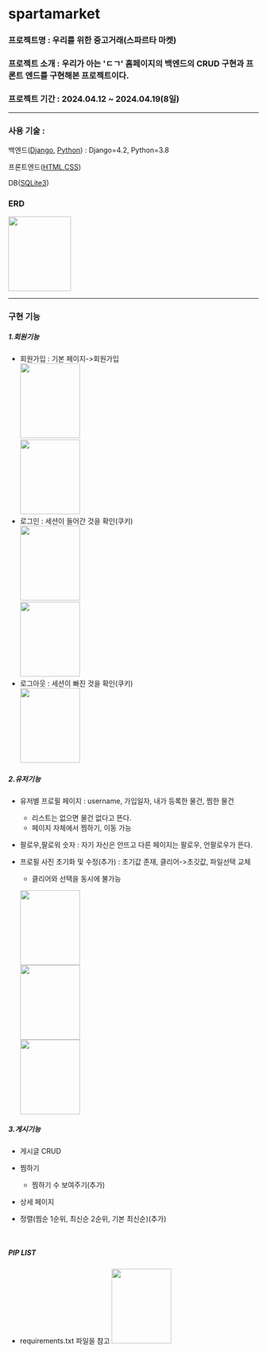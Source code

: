 # spartamarket  
### 프로젝트명 : 우리를 위한 중고거래(스파르타 마켓)
### 프로젝트 소개 : 우리가 아는 'ㄷㄱ' 홈페이지의 백엔드의 CRUD 구현과 프론트 엔드를 구현해본 프로젝트이다.  
### 프로젝트 기간 : 2024.04.12 ~ 2024.04.19(8일)
---
### 사용 기술 :
백엔드([Django](https://docs.djangoproject.com/ko/4.2/), [Python](https://docs.python.org/ko/3.8/)) : Django=4.2, Python=3.8

프론트엔드([HTML](https://developer.mozilla.org/ko/docs/Web/HTML),[CSS](https://developer.mozilla.org/ko/docs/Web/CSS))

DB([SQLite3](https://www.sqlite.org/docs.html))

### ERD<br>
<img src="https://file.notion.so/f/f/c6f85bed-6385-4f92-a30c-49e507bf2add/faff60d0-c9cc-45ca-a6a7-89db95e8a3f1/%EC%A0%9C%EB%AA%A9_%EC%97%86%EB%8A%94_%EB%8B%A4%EC%9D%B4%EC%96%B4%EA%B7%B8%EB%9E%A8.drawio_(1).png?id=5b1a57c5-5e6c-4cca-bb41-7bd2ffefe1ec&table=block&spaceId=c6f85bed-6385-4f92-a30c-49e507bf2add&expirationTimestamp=1713592800000&signature=IkzUXDXmy-uWV4Ns9YY5G2Qs_olijqKOH7g-13v7h4s&downloadName=%EC%A0%9C%EB%AA%A9+%EC%97%86%EB%8A%94+%EB%8B%A4%EC%9D%B4%EC%96%B4%EA%B7%B8%EB%9E%A8.drawio+%281%29.png" width="50%" height="150px"></img><br>

---
### 구현 기능
##### 1.회원기능
- 회원가입 : 기본 페이지->회원가입<br>
    <img src="https://file.notion.so/f/f/c6f85bed-6385-4f92-a30c-49e507bf2add/dde5bf69-4a96-47f6-be8b-d37a68e0cca6/%EA%B8%B0%EB%B3%B8_%ED%8E%98%EC%9D%B4%EC%A7%80.png?id=b9b52b67-cece-4ba3-9907-d257c2780844&table=block&spaceId=c6f85bed-6385-4f92-a30c-49e507bf2add&expirationTimestamp=1713592800000&signature=7Z37f5NG474qOmr2gFTF4YTORXOh-JOjrDvU_rVgs3c&downloadName=%EA%B8%B0%EB%B3%B8+%ED%8E%98%EC%9D%B4%EC%A7%80.PNG.png" width="50%" height="150px"></img><br>
    <img src="https://file.notion.so/f/f/c6f85bed-6385-4f92-a30c-49e507bf2add/6210f05f-1696-4687-baf0-9987040d9ece/%ED%9A%8C%EC%9B%90%EA%B0%80%EC%9E%85.png?id=2eb5332a-fd2f-4e3f-afeb-bee686a38832&table=block&spaceId=c6f85bed-6385-4f92-a30c-49e507bf2add&expirationTimestamp=1713592800000&signature=5DDU5cqmIZ9_Zt2gDB1Jjzupf_8JB_MMMGkPGzEa94E&downloadName=%ED%9A%8C%EC%9B%90%EA%B0%80%EC%9E%85.PNG.png" width="50%" height="150px"></img>
- 로그인 : 세션이 들어간 것을 확인(쿠키)<br>
    <img src="https://file.notion.so/f/f/c6f85bed-6385-4f92-a30c-49e507bf2add/5228a2e0-e95a-4320-85dc-a56c53b7a91a/%EB%A1%9C%EA%B7%B8%EC%9D%B8.png?id=d0f98cc6-73a0-4e88-ba41-622ab06eac3e&table=block&spaceId=c6f85bed-6385-4f92-a30c-49e507bf2add&expirationTimestamp=1713592800000&signature=sMHsQyw655S3zMSXanKjZf0go8CulIAGaRAZcwXeBPc&downloadName=%EB%A1%9C%EA%B7%B8%EC%9D%B8.PNG.png" width="50%" height="150px"></img><br>
    <img src="https://file.notion.so/f/f/c6f85bed-6385-4f92-a30c-49e507bf2add/49a6b1f0-228c-4d70-9ab6-e00185c95c41/%EB%A1%9C%EA%B7%B8%EC%9D%B8_%ED%9B%84.png?id=32a9729c-eb7b-45d5-9511-daee35812995&table=block&spaceId=c6f85bed-6385-4f92-a30c-49e507bf2add&expirationTimestamp=1713592800000&signature=AvX7jfzYnPmSnY0p4doukOqvP1uGQsSXmXffU7wvUWs&downloadName=%EB%A1%9C%EA%B7%B8%EC%9D%B8+%ED%9B%84.PNG.png" width="50%" height="150px"></img>
- 로그아웃 : 세션이 빠진 것을 확인(쿠키)<br>
    <img src="https://file.notion.so/f/f/c6f85bed-6385-4f92-a30c-49e507bf2add/71742203-bd3e-4303-bfd6-36610c359609/%EB%A1%9C%EA%B7%B8%EC%95%84%EC%9B%83.png?id=7628310c-e4bb-466d-8378-d27cfca65bd1&table=block&spaceId=c6f85bed-6385-4f92-a30c-49e507bf2add&expirationTimestamp=1713592800000&signature=fmeo-drDAhTVFoceXV2ZjCfawPxkJGlrVdg4MBTQOGM&downloadName=%EB%A1%9C%EA%B7%B8%EC%95%84%EC%9B%83.PNG.png" width="50%" height="150px"></img>
##### 2.유저기능
- 유저별 프로필 페이지 : username, 가입일자, 내가 등록한 물건, 찜한 물건
  - 리스트는 없으면 물건 없다고 뜬다.
  - 페이지 자체에서 찜하기, 이동 가능
- 팔로우,팔로워 숫자 : 자기 자신은 안뜨고 다른 페이지는 팔로우, 언팔로우가 뜬다.<br>
- 프로필 사진 초기화 및 수정(추가) : 초기값 존재, 클리어->초깃값, 파일선택 교체<br>
  - 클리어와 선택을 동시에 불가능<br>  

  
  <img src="https://file.notion.so/f/f/c6f85bed-6385-4f92-a30c-49e507bf2add/1832e843-afa4-44d9-b3d1-58c0cda3c0b2/%ED%94%84%EB%A1%9C%ED%95%84_%ED%8E%98%EC%9D%B4%EC%A7%80.png?id=b399d137-021b-4ca4-a6b0-fe1249ea9295&table=block&spaceId=c6f85bed-6385-4f92-a30c-49e507bf2add&expirationTimestamp=1713600000000&signature=8ofWp_sVPA5UNpgbq8BUz3XkjdTz2EAMxxfPc2r2BFo&downloadName=%ED%94%84%EB%A1%9C%ED%95%84+%ED%8E%98%EC%9D%B4%EC%A7%80.PNG.png" width="50%" height="150px"></img><br>
    <img src="https://file.notion.so/f/f/c6f85bed-6385-4f92-a30c-49e507bf2add/e17781c2-dcc5-444e-8c1b-6a7645c1014e/%EB%8B%A4%EB%A5%B8%EC%82%AC%EB%9E%8C_%ED%94%84%EB%A1%9C%ED%95%84_%ED%8E%98%EC%9D%B4%EC%A7%80.png?id=c71d0071-8d55-4529-98f6-964233731a58&table=block&spaceId=c6f85bed-6385-4f92-a30c-49e507bf2add&expirationTimestamp=1713600000000&signature=0KZzqcK4T4wKZYMiWOJV9EVFOHs5O51y_Xw0qO6Q5zM&downloadName=%EB%8B%A4%EB%A5%B8%EC%82%AC%EB%9E%8C+%ED%94%84%EB%A1%9C%ED%95%84+%ED%8E%98%EC%9D%B4%EC%A7%80.PNG.png" width="50%" height="150px"></img><br>
    <img src="https://file.notion.so/f/f/c6f85bed-6385-4f92-a30c-49e507bf2add/71d8d096-4360-4897-a915-6ec4c7d60c3e/%ED%94%84%EB%A1%9C%ED%95%84_%EC%88%98%EC%A0%95.png?id=0d262258-eb8b-4193-b8bd-217106c4550a&table=block&spaceId=c6f85bed-6385-4f92-a30c-49e507bf2add&expirationTimestamp=1713600000000&signature=TqC2h028h2pWnaL0J21yDAs-WrV5lAK3ThbgVxcipTM&downloadName=%ED%94%84%EB%A1%9C%ED%95%84+%EC%88%98%EC%A0%95.PNG.png" width="50%" height="150px"></img><br>

##### 3.게시기능
- 게시글 CRUD<br>

- 찜하기
  - 찜하기 수 보여주기(추가)<br>

- 상세 페이지<br>

- 정렬(찜순 1순위, 최신순 2순위, 기본 최신순)(추가)<br>

<br>

##### PIP LIST
- requirements.txt 파일을 참고
<img src="" width="50%" height="150px"></img>